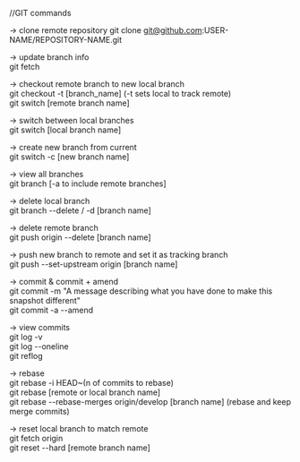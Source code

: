 //GIT commands
<br>

-> clone remote repository
git clone git@github.com:USER-NAME/REPOSITORY-NAME.git
<br>

-> update branch info
<br>
git fetch
<br>

-> checkout remote branch to new local branch
<br>
git checkout -t [branch_name] (-t sets local to track remote)
<br>
git switch [remote branch name]
<br>

-> switch between local branches
<br>
git switch [local branch name]
<br>

-> create new branch from current
<br>
git switch -c [new branch name]
<br>

-> view all branches
<br>
git branch [-a to include remote branches]
<br>

-> delete local branch
<br>
git branch --delete / -d [branch name]
<br>

-> delete remote branch
<br>
git push origin --delete [branch name]
<br>

-> push new branch to remote and set it as tracking branch
<br>
git push --set-upstream origin [branch name]
<br>

-> commit & commit + amend
<br>
git commit -m "A message describing what you have done to make this snapshot different"
<br>
git commit -a --amend
<br>

-> view commits
<br>
git log -v
<br>
git log --oneline
<br>
git reflog
<br>

-> rebase
<br>
git rebase -i HEAD~(n of commits to rebase)
<br>
git rebase [remote or local branch name]
<br>
git rebase --rebase-merges origin/develop [branch name] (rebase and keep merge commits)
<br>

-> reset local branch to match remote
<br>
git fetch origin
<br>
git reset --hard [remote branch name]
<br>

